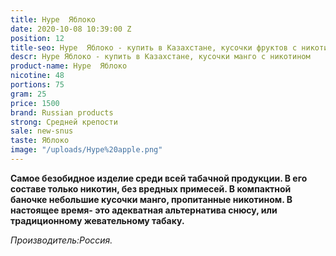 ```yaml
---
title: Hype  Яблоко
date: 2020-10-08 10:39:00 Z
position: 12
title-seo: Hype  Яблоко - купить в Казахстане, кусочки фруктов с никотином
descr: Hype Яблоко - купить в Казахстане, кусочки манго с никотином
product-name: Hype  Яблоко
nicotine: 48
portions: 75
gram: 25
price: 1500
brand: Russian products
strong: Средней крепости
sale: new-snus
taste: Яблоко
image: "/uploads/Hype%20apple.png"
---
```


**Самое безобидное изделие среди всей табачной продукции. В его составе только  никотин, без вредных примесей.
В компактной баночке небольшие кусочки манго, пропитанные никотином.
В настоящее время- это адекватная альтернатива снюсу, или традиционному жевательному табаку.**
 
*Производитель:Россия.*
